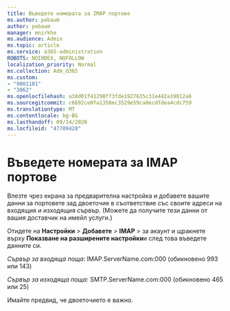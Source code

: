 ```yaml
---
title: Въведете номерата за IMAP портове
ms.author: pebaum
author: pebaum
manager: mnirkhe
ms.audience: Admin
ms.topic: article
ms.service: o365-administration
ROBOTS: NOINDEX, NOFOLLOW
localization_priority: Normal
ms.collection: Adm_O365
ms.custom:
- "9001101"
- "3062"
ms.openlocfilehash: a38d01f41298ff3fde1927635c31e442a19012a6
ms.sourcegitcommit: c6692ce0fa1358ec3529e59ca0ecdfdea4cdc759
ms.translationtype: MT
ms.contentlocale: bg-BG
ms.lasthandoff: 09/14/2020
ms.locfileid: "47709428"
---
```

# <a name="enter-imap-port-numbers"></a>Въведете номерата за IMAP портове

Влезте чрез екрана за предварителна настройка и добавете вашите данни за портовете зад двоеточие в съответствие със своите адреси на входящия и изходящия сървър. (Можете да получите тези данни от вашия доставчик на имейл услуги.) 

Отидете на **Настройки**  >  **Добавете**  >  **IMAP** > за акаунт и щракнете върху **Показване на разширените настройки**и след това въведете данните си. 

*Сървър за входяща поща*: IMAP.ServerName.com:000 (обикновено 993 или 143) 

*Сървър за изходяща поща*: SMTP.ServerName.com:000 (обикновено 465 или 25) 

Имайте предвид, че двоеточието е важно. 
